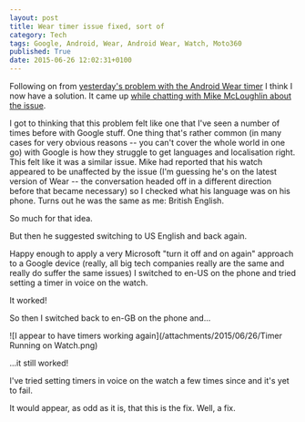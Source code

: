 ```yaml
---
layout: post
title: Wear timer issue fixed, sort of
category: Tech
tags: Google, Android, Wear, Android Wear, Watch, Moto360
published: True
date: 2015-06-26 12:02:31+0100
---
```


Following on from
[yesterday's problem with the Android Wear timer](http://127.0.0.1:4000/2015/06/25/did-google-just-break-wear-timers.html)
I think I now have a solution. It came up
[while chatting with Mike McLoughlin about the issue](https://plus.google.com/+DavePearson/posts/RZujypG7EyF).

I got to thinking that this problem felt like one that I've seen a number of
times before with Google stuff. One thing that's rather common (in many cases
for very obvious reasons -- you can't cover the whole world in one go) with
Google is how they struggle to get languages and localisation right. This
felt like it was a similar issue. Mike had reported that his watch appeared
to be unaffected by the issue (I'm guessing he's on the latest version of
Wear -- the conversation headed off in a different direction before that
became necessary) so I checked what his language was on his phone. Turns out
he was the same as me: British English.

So much for that idea.

But then he suggested switching to US English and back again.

Happy enough to apply a very Microsoft "turn it off and on again" approach to
a Google device (really, all big tech companies really are the same and
really do suffer the same issues) I switched to en-US on the phone and tried
setting a timer in voice on the watch.

It worked!

So then I switched back to en-GB on the phone and...

![I appear to have timers working again](/attachments/2015/06/26/Timer Running on Watch.png)

...it still worked!

I've tried setting timers in voice on the watch a few times since and it's yet
to fail.

It would appear, as odd as it is, that this is the fix. Well, a fix.

[//]: # (2015-06-26-wear-timer-issue-fixed-sort-of.md ends here)
